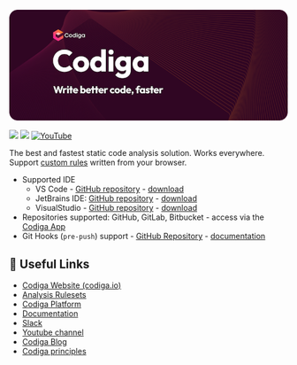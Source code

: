[![Codiga - Write better code, faster.](https://github.com/codiga/.github/blob/main/assets/banner_hero.png?raw=true)](https://www.codiga.io)

<a href="https://twitter.com/getcodiga"><img src="https://img.shields.io/badge/Twitter-@getcodiga-blue?logo=twitter&logoColor=blue&color=blue"/></a>
<a href="https://www.linkedin.com/company/codigahq/"><img src="https://img.shields.io/badge/LinkedIn-@CodigaHQ-lightgray.svg" /></a>
[![YouTube](https://img.shields.io/badge/YouTube-@codiga-red.svg)](https://www.youtube.com/channel/UCbJIY9DBVajfTcRmhWgErqg)
<br/>

The best and fastest static code analysis solution. Works everywhere. Support [custom rules](https://doc.codiga.io/docs/rosie/rosie-write-rule/) written from your browser.

 - Supported IDE
    - VS Code - [GitHub repository](https://github.com/codiga/vscode-plugin) - [download](https://github.com/codiga/vscode-plugin)
    - JetBrains IDE: [GitHub repository](https://github.com/codiga/jetbrains-plugin) - [download](https://plugins.jetbrains.com/plugin/17969-codiga/)
    - VisualStudio - [GitHub repository](https://github.com/codiga/visualstudio-extension) - [download](https://marketplace.visualstudio.com/items?itemName=codiga.vsextension)
 - Repositories supported: GitHub, GitLab, Bitbucket - access via the [Codiga App](https://app.codiga.io)
 - Git Hooks (`pre-push`) support - [GitHub Repository](https://github.com/codiga/codiga-cli) - [documentation](https://doc.codiga.io/docs/code-analysis/integration/git-hooks/)


## 🔗 Useful Links

- [Codiga Website (codiga.io)](https://www.codiga.io)
- [Analysis Rulesets](https://app.codiga.io/hub/rulesets)
- [Codiga Platform](https://app.codiga.io)
- [Documentation](https://doc.codiga.io)
- [Slack](https://join.slack.com/t/codigahq/shared_invite/zt-9hvmfwie-9BUVFwZDwvpIGlkHv2mzYQ)
- [Youtube channel](https://www.youtube.com/channel/UCbJIY9DBVajfTcRmhWgErqg)
- [Codiga Blog](https://codiga.io/blog)
- [Codiga principles](https://www.codiga.io/blog/codiga-principles-values/)
